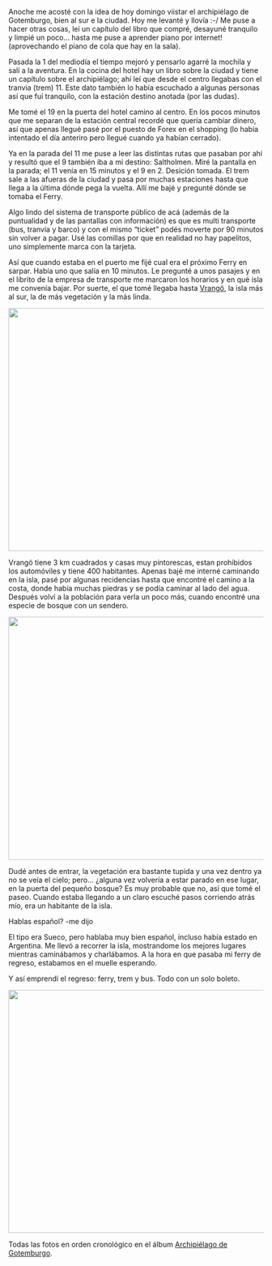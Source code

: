 <html><body><p>Anoche me acosté con la idea de hoy domingo viistar el archipiélago de Gotemburgo, bien al sur e la ciudad. Hoy me levanté y llovía :-/ Me puse a hacer otras cosas, leí un capítulo del libro que compré, desayuné tranquilo y limpié un poco... hasta me puse a aprender piano por internet! (aprovechando el piano de cola que hay en la sala).



Pasada la 1 del mediodía el tiempo mejoró y pensarlo agarré la mochila y salí a la aventura. En la cocina del hotel hay un libro sobre la ciudad y tiene un capítulo sobre el archipiélago; ahí leí que desde el centro llegabas con el tranvia (trem) 11. Este dato también lo había escuchado a algunas personas así que fuí tranquilo, con la estación destino anotada (por las dudas).



Me tomé el 19 en la puerta del hotel camino al centro. En los pocos minutos que me separan de la estación central recordé que quería cambiar dinero, así que apenas llegué pasé por el puesto de Forex en el shopping (lo había intentado el día anteriro pero llegué cuando ya habían cerrado).



Ya en la parada del 11 me puse a leer las distintas rutas que pasaban por ahí y resultó que el 9 también iba a mi destino: Saltholmen. Miré la pantalla en la parada; el 11 venía en 15 minutos y el 9 en 2. Desición tomada. El trem sale a las afueras de la ciudad y pasa por muchas estaciones hasta que llega a la última dónde pega la vuelta. Allí me bajé y pregunté dónde se tomaba el Ferry.



Algo lindo del sistema de transporte público de acá (además de la puntualidad y de las pantallas con información) es que es multi transporte (bus, tranvía y barco) y con el mismo “ticket” podés moverte por 90 minutos sin volver a pagar. Usé las comillas por que en realidad no hay papelitos, uno simplemente marca con la tarjeta.



Así que cuando estaba en el puerto me fijé cual era el próximo Ferry en sarpar. Había uno que salía en 10 minutos. Le pregunté a unos pasajes y en el librito de la empresa de transporte me marcaron los horarios y en qué isla me convenía bajar. Por suerte, el que tomé llegaba hasta <a href="http://maps.google.com/maps?f=q&amp;source=s_q&amp;hl=es&amp;geocode=&amp;q=Vr%C3%A5ng%C3%B6,+Goteborg,+Suecia&amp;sll=57.686578,11.847992&amp;sspn=0.15416,0.596695&amp;ie=UTF8&amp;hq=&amp;hnear=Vr%C3%A5ng%C3%B6,+Goteborg,+V%C3%A4stra+G%C3%B6taland,+Suecia&amp;t=h&amp;z=14" target="_blank">Vrangö</a>, la isla más al sur, la de más vegetación y la más linda.



<a href="/wp-content/uploads/2010/06/100_7868.JPG"></a><a href="/wp-content/uploads/2010/06/100_7868.JPG"><img class="aligncenter size-large wp-image-2287" title="100_7868" src="/wp-content/uploads/2010/06/100_7868-1024x768.jpg" alt="" width="640" height="480"></a>



Vrangö tiene 3 km cuadrados y casas muy pintorescas, estan prohibidos los automóviles y tiene 400  habitantes. Apenas bajé me interné caminando en la isla, pasé por algunas recidencias hasta que encontré el camino a la costa, donde había muchas piedras y se podía caminar al lado del agua. Después volví a la población para verla un poco más, cuando encontré una especie de bosque con un sendero.



<a href="/wp-content/uploads/2010/06/100_7891.JPG"><img class="aligncenter size-large wp-image-2289" title="100_7891" src="/wp-content/uploads/2010/06/100_7891-1024x768.jpg" alt="" width="640" height="480"></a>



Dudé antes de entrar, la vegetación era bastante tupida y una vez dentro ya no se veía el cielo; pero... ¿alguna vez volvería a estar parado en ese lugar, en la puerta del pequeño bosque? Es muy probable que no, así que tomé el paseo. Cuando estaba llegando a un claro escuché pasos corriendo atrás mío, era un habitante de la isla.



Hablas español? -me dijo



El tipo era Sueco, pero hablaba muy bien español, incluso había estado en Argentina. Me llevó a recorrer la isla, mostrandome los mejores lugares mientras caminábamos y charlábamos. A la hora en que pasaba mi ferry de regreso, estabamos en el muelle esperando.



Y así emprendí el regreso: ferry, trem y bus. Todo con un solo boleto.



<a href="/wp-content/uploads/2010/06/100_7890.JPG"></a><a href="/wp-content/uploads/2010/06/100_7890.JPG"><img class="aligncenter size-large wp-image-2288" title="100_7890" src="/wp-content/uploads/2010/06/100_7890-1024x768.jpg" alt="" width="640" height="480"></a>



Todas las fotos en orden cronológico en el álbum <a href="http://www.facebook.com/album.php?aid=60028&amp;id=1559082191&amp;l=c290b0f9fe" target="_blank">Archipiélago de Gotemburgo</a>.</p></body></html>